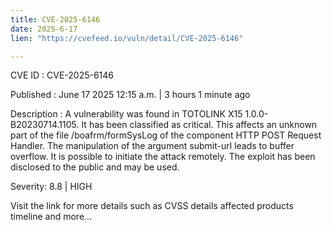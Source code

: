 ```yaml
---
title: CVE-2025-6146
date: 2025-6-17
lien: "https://cvefeed.io/vuln/detail/CVE-2025-6146"

---
```


CVE ID : CVE-2025-6146

Published :  June 17
2025
12:15 a.m. | 3 hours
1 minute ago

Description : A vulnerability was found in TOTOLINK X15 1.0.0-B20230714.1105. It has been classified as critical. This affects an unknown part of the file /boafrm/formSysLog of the component HTTP POST Request Handler. The manipulation of the argument submit-url leads to buffer overflow. It is possible to initiate the attack remotely. The exploit has been disclosed to the public and may be used.

Severity: 8.8 | HIGH

Visit the link for more details
such as CVSS details
affected products
timeline
and more...
